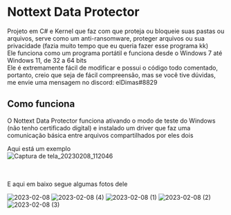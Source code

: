 # Nottext Data Protector
Projeto em C# e Kernel que faz com que proteja ou bloqueie suas pastas ou arquivos, serve como um anti-ransomware, proteger arquivos ou sua privacidade (fazia muito tempo que eu queria fazer esse programa kk)<br/>
Ele funciona como um programa portátil e funciona desde o Windows 7 até Windows 11, de 32 a 64 bits<br/>
Ele é extremamente fácil de modificar e possui o código todo comentado, portanto, creio que seja de fácil compreensão, mas se você tive dúvidas, me envie uma mensagem no discord: elDimas#8829

## Como funciona
O Nottext Data Protector funciona ativando o modo de teste do Windows (não tenho certificado digital) e instalado um driver que faz uma comunicação básica entre arquivos compartilhados por eles dois<br/>

Aqui está um exemplo <br/>
![Captura de tela_20230208_112046](https://user-images.githubusercontent.com/51800283/217557406-21155a69-94dd-48d1-87a6-6db764f9cae0.png)

 <br/><br/>
 E aqui em baixo segue algumas fotos dele <br/>

![2023-02-08](https://user-images.githubusercontent.com/51800283/217558289-38a02661-c0d2-4602-89af-2b22f7ee87b7.png)
![2023-02-08 (4)](https://user-images.githubusercontent.com/51800283/217558326-a747d1f0-e77d-4970-8a8b-60c3c36f1389.png)
![2023-02-08 (1)](https://user-images.githubusercontent.com/51800283/217558339-cf80b287-fa88-40cc-a0da-ca5a993892fc.png)
![2023-02-08 (2)](https://user-images.githubusercontent.com/51800283/217558351-5b2da1f7-8c07-4efa-83c7-3e6993561df8.png)
![2023-02-08 (3)](https://user-images.githubusercontent.com/51800283/217558358-c2821e9a-44c3-44a9-8b90-822971d8a68f.png)
